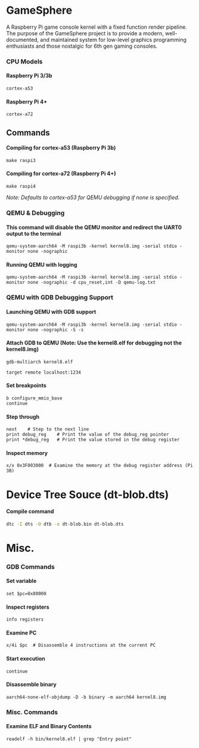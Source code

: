 # GameSphere
A Raspberry Pi game console kernel with a fixed function render pipeline. The purpose of the GameSphere project is to provide a modern, well-documented, and maintained system for low-level graphics programming enthusiasts and those nostalgic for 6th gen gaming consoles.

### CPU Models

#### Raspberry Pi 3/3b
```
cortex-a53
```

#### Raspberry Pi 4+
```
cortex-a72
```

## Commands

#### Compiling for cortex-a53 (Raspberry Pi 3b)
```
make raspi3
```

#### Compiling for cortex-a72 (Raspberry Pi 4+)
```
make raspi4
```

*Note: Defaults to cortex-a53 for QEMU debugging if none is specified.*

### QEMU & Debugging

#### This command will disable the QEMU monitor and redirect the UART0 output to the terminal
```
qemu-system-aarch64 -M raspi3b -kernel kernel8.img -serial stdio -monitor none -nographic
```

#### Running QEMU with logging
```
qemu-system-aarch64 -M raspi3b -kernel kernel8.img -serial stdio -monitor none -nographic -d cpu_reset,int -D qemu-log.txt
```

### QEMU with GDB Debugging Support

#### Launching QEMU with GDB support
```
qemu-system-aarch64 -M raspi3b -kernel kernel8.img -serial stdio -monitor none -nographic -S -s
```

#### Attach GDB to QEMU (Note: Use the kernel8.elf for debugging not the kernel8.img)
```
gdb-multiarch kernel8.elf

target remote localhost:1234
```

#### Set breakpoints
```
b configure_mmio_base
continue
```

#### Step through
```
next    # Step to the next line
print debug_reg    # Print the value of the debug_reg pointer
print *debug_reg   # Print the value stored in the debug register
```

#### Inspect memory
```
x/x 0x3F003000  # Examine the memory at the debug register address (Pi 3B)
```

# Device Tree Souce (dt-blob.dts)

#### Compile command
``` bash
dtc -I dts -O dtb -o dt-blob.bin dt-blob.dts
```

# Misc.

### GDB Commands

#### Set variable
```
set $pc=0x80000
```

#### Inspect registers
```
info registers
```

#### Examine PC
```
x/4i $pc  # Disassemble 4 instructions at the current PC
```

#### Start execution
```
continue
```

#### Disassemble binary
```
aarch64-none-elf-objdump -D -b binary -m aarch64 kernel8.img
```

### Misc. Commands

#### Examine ELF and Binary Contents
```
readelf -h bin/kernel8.elf | grep "Entry point"
```